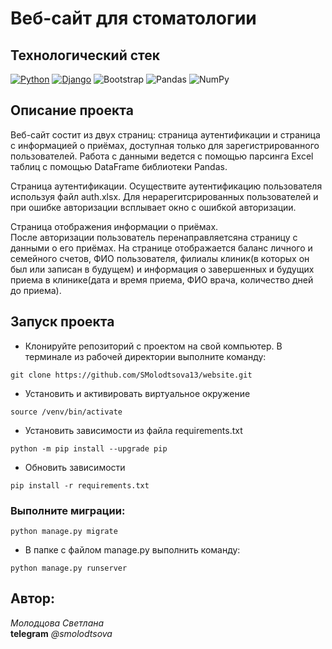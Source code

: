 # Веб-сайт для стоматологии


## Технологический стек
[![Python](https://img.shields.io/badge/-Python-464646?style=flat&logo=Python&logoColor=56C0C0&color=008080)](https://www.python.org/)
[![Django](https://img.shields.io/badge/-Django-464646?style=flat&logo=Django&logoColor=56C0C0&color=008080)](https://www.djangoproject.com/)
![Bootstrap](https://img.shields.io/badge/bootstrap-464646?style=flat&logo=bootstrap&logoColor=56C0C0&color=008080)
![Pandas](https://img.shields.io/badge/-pandas-464646?style=flat&logo=pandas&logoColor=56C0C0&color=008080)
![NumPy](https://img.shields.io/badge/-NumPy-464646?style=flat&logo=NumPy&logoColor=56C0C0&color=008080)


## Описание проекта 

Веб-сайт состит из двух страниц:  страница аутентификации и страница с информацией о приёмах, доступная только для зарегистрированного пользователей. Работа с данными ведется с помощью парсинга Excel таблиц с помощью DataFrame библиотеки Pandas.

Страница аутентификации. Осуществите аутентификацию пользователя используя файл auth.xlsx. 
Для нерарегитсрированных пользователей и при ошибке авторизации всплывает окно с ошибкой авторизации.

Страница отображения информации о приёмах.  
После авторизации пользователь перенаправляетсяна страницу с данными о его приёмах. На странице отображается баланс личного и семейного счетов, ФИО пользователя, филиалы клиник(в которых он был или записан в будущем) и информация о завершенных и будущих приема в клинике(дата и время приема, ФИО врача, количество дней до приема).

## Запуск проекта

- Клонируйте репозиторий с проектом на свой компьютер. В терминале из рабочей директории выполните команду:
```
git clone https://github.com/SMolodtsova13/website.git
```

- Установить и активировать виртуальное окружение

```
source /venv/bin/activate
```

- Установить зависимости из файла requirements.txt

```
python -m pip install --upgrade pip
```
- Обновить зависимости
```
pip install -r requirements.txt
```

### Выполните миграции:
```
python manage.py migrate
```

- В папке с файлом manage.py выполнить команду:
```
python manage.py runserver
```

## Автор:  
_Молодцова Светлана_  
**telegram** _@smolodtsova_
